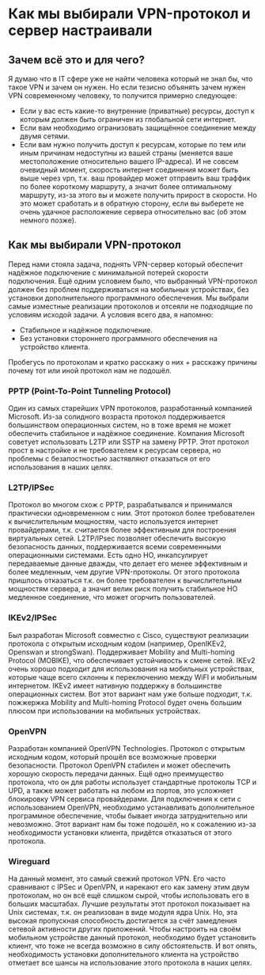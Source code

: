 # Как мы выбирали VPN-протокол и сервер настраивали

## Зачем всё это и для чего?

Я думаю что в IT сфере уже не найти человека который не знал бы, что такое VPN и зачем он нужен.
Но если тезисно объянять зачем нужен VPN современному человеку, то получится примерно следующее:
* Если у вас есть какие-то внутренние (приватные) ресурсы, доступ к которым должен быть ограничен из глобальной сети интернет.
* Если вам необходимо огранизовать защищённое соединение между двумя сетями.
* Если вам нужно получить доступ к ресурсам, которые по тем или иным причинам недоступны из вашей страны (меняется ваше местоположение относительно вашего IP-адреса).
И не совсем очевидный момент, скорость интернет соединения может быть выше через vpn, т.к. ваш провайдер может отправить ваш траффик по более короткому маршруту, а значит более оптимальному маршруту, из-за этого вы и можете получить прирост в скорости. Но это может сработать и в обратную сторону, если вы выберете не очень удачное расположение сервера относительно вас (об этом немного позже).

## Как мы выбирали VPN-протокол

Перед нами стояла задача, поднять VPN-сервер который обеспечит надёжное подключение с минимальной потерей скорости подключения.
Ещё одним условием было, что выбранный VPN-протокол должен без проблем поддерживаться на мобильных устройствах, без установки дополнительного программного обеспечения.
Мы выбрали самые изместные реализации протоколов и отсеяли не подходящие по условиям исходой задачи.
А условия всего два, я напомню:
* Стабильное и надёжное подключение.
* Без установки стороннего программного обеспечения на устройство клиента.

Пробегусь по протоколам и кратко расскажу о них + расскажу причины почему тот или иной протокол нам не подошёл.

### PPTP (Point-To-Point Tunneling Protocol)

Один из самых старейших VPN протоколов, разработанный компанией Microsoft. Из-за солидного возраста протокол поддерживается большинством операционных систем, но в тоже время не может обеспечить стабильное и надёжное соединение. Компания Microsoft советует использовать L2TP или SSTP на замену PPTP.
Этот протокол прост в настройке и не требователем к ресурсам сервера, но проблемы с безапостностью застявляют отказаться от его использования в наших целях.

### L2TP/IPSec

Протокол во многом схож с PPTP, разрабатывался и принимался практически одновременном с ним. Этот протокол более требователен к вычислительным мощностям, часто используется интернет провайдерами, т.к. считается более эффективным для построения виртуальных сетей.
L2TP/IPsec позволяет обеспечить высокую безопасность данных, поддерживается всеми современными операционными системами. Есть одно НО, инкапсулирует передаваемые данные дважды, что делает его менее эффективным и более медленным, чем другие VPN-протоколы.
От этого протокола пришлось отказаться т.к. он более требователен к вычислительным мощностям сервера, а значит велик риск получить стабильное НО медленное соединение, что может огорчить пользователей.

### IKEv2/IPSec

Был разработан Microsoft совместно с Cisco, существуют реализации протокола с открытым исходным кодом (например, OpenIKEv2, Openswan и strongSwan).
Поддерживает Mobility and Multi-homing Protocol (MOBIKE), что обеспечивает устойчивость к смене сетей.
IKEv2 очень хорошо подходит для использования на мобильных устройствах, которые чаще всего склонны к переключению между WiFI и мобильным интернетом.
IKEv2 имеет нативную поддержку в большинстве операционных систем.
Вот этот вариант нам уже больше подходит, т.к. пожжержка Mobility and Multi-homing Protocol будет очень большим плюсом при использовании на мобильных устройствах.

### OpenVPN
Разработан компанией OpenVPN Technologies.
Протокол с открытым исходным кодом, который прошёл все возможные проверки безопасности.
Протокол OpenVPN стабилен и может обеспечить хорошую скорость передачи данных. Ещё одно преимущество протокола, что он для работы использует стандартные протоколы TCP и UPD, а также может работать на любом из портов, это усложняет блокировку VPN сервиса провайдерами.
Для подключения к сети с использованием OpenVPN, необходимо устанавливать дополнительное программное обеспечение, чтобы бывает иногда затруднительно или невозможно.
Этот вариант нам бы тоже подошёл, но к сожалению из-за необходимости установки клиента, придётся отказаться от этого протокола.

### Wireguard

На данный момент, это самый свежий протокол VPN. Его часто сравнивают с IPSec и OpenVPN, и нарекают его как замену этим двум протоколам, но он всё ещё слишком сырой, чтобы использовать его в больших масштабах.
Лучшие результаты этот протокол показывает на Unix системах, т.к. он реализован в виде модуля ядра Unix. Но, эта высокая пропускная способность достигается за счёт замедления сетевой активности других приложений.
Чтобы настроить на своём мобильном устройстве данный протокол, необходимо будет установить клиент, что тоже не всегда возможно в силу обстоятельств.
И вот опять, необходимость установки дополнительного клиента на устройство отметает все шансы на использование этого протокола в наших целях.


